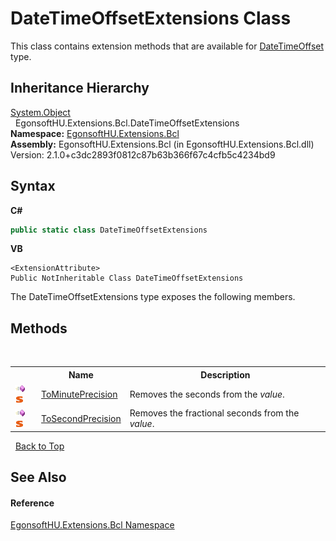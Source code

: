 # DateTimeOffsetExtensions Class
 

This class contains extension methods that are available for <a href="https://learn.microsoft.com/dotnet/api/system.datetimeoffset" target="_blank" rel="noopener noreferrer">DateTimeOffset</a> type.


## Inheritance Hierarchy
<a href="https://learn.microsoft.com/dotnet/api/system.object" target="_blank" rel="noopener noreferrer">System.Object</a><br />&nbsp;&nbsp;EgonsoftHU.Extensions.Bcl.DateTimeOffsetExtensions<br />
**Namespace:**&nbsp;<a href="N_EgonsoftHU_Extensions_Bcl.md">EgonsoftHU.Extensions.Bcl</a><br />**Assembly:**&nbsp;EgonsoftHU.Extensions.Bcl (in EgonsoftHU.Extensions.Bcl.dll) Version: 2.1.0+c3dc2893f0812c87b63b366f67c4cfb5c4234bd9

## Syntax

**C#**<br />
``` C#
public static class DateTimeOffsetExtensions
```

**VB**<br />
``` VB
<ExtensionAttribute>
Public NotInheritable Class DateTimeOffsetExtensions
```

The DateTimeOffsetExtensions type exposes the following members.


## Methods
&nbsp;<table><tr><th></th><th>Name</th><th>Description</th></tr><tr><td>![Public method](media/pubmethod.gif "Public method")![Static member](media/static.gif "Static member")</td><td><a href="M_EgonsoftHU_Extensions_Bcl_DateTimeOffsetExtensions_ToMinutePrecision.md">ToMinutePrecision</a></td><td>
Removes the seconds from the *value*.</td></tr><tr><td>![Public method](media/pubmethod.gif "Public method")![Static member](media/static.gif "Static member")</td><td><a href="M_EgonsoftHU_Extensions_Bcl_DateTimeOffsetExtensions_ToSecondPrecision.md">ToSecondPrecision</a></td><td>
Removes the fractional seconds from the *value*.</td></tr></table>&nbsp;
<a href="#datetimeoffsetextensions-class">Back to Top</a>

## See Also


#### Reference
<a href="N_EgonsoftHU_Extensions_Bcl.md">EgonsoftHU.Extensions.Bcl Namespace</a><br />